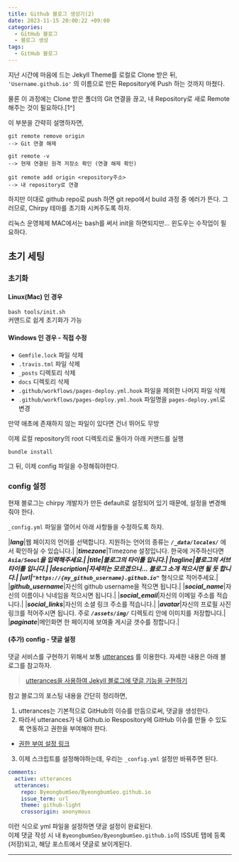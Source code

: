 ```yaml
---
title: Github 블로그 생성기(2)
date: 2023-11-15 20:00:22 +09:00
categories:
  - GitHub 블로그
  - 블로그 생성
tags:
  - GitHub 블로그
---
```


지난 시간에 마음에 드는 Jekyll Theme를 로컬로 Clone 받은 뒤, `'Username.github.io'` 의 이름으로 만든 Repository에 Push 하는 것까지 마쳤다.

물론 이 과정에는 Clone 받은 폴더의 Git 연결을 끊고, 내 Repository로 새로 Remote해주는 것이 필요하다.[1^]

이 부분을 간략히 설명하자면,
```shell
git remote remove origin
--> Git 연결 해제

git remote -v
--> 현재 연결된 원격 저장소 확인 (연결 해제 확인)

git remote add origin <repository주소>
--> 내 repository로 연결
```

[^1]: 혹은 Clone 받는 것 대신, 해당 Theme를 Download해서 압축 파일을 해제하고 폴더 안의 파일들을 로컬 Repository 폴더에 옮긴 뒤, 내 Repository로 Push해도 된다.

하지만 이대로 github repo로 push 하면 git repo에서 build 과정 중 에러가 뜬다. 그러므로, Chirpy 테마를 초기화 시켜주도록 하자.

리눅스 운영체제 MAC에서는 bash를 써서 init을 하면되지만... 윈도우는 수작업이 필요하다.

## 초기 세팅


### 초기화

#### Linux(Mac) 인 경우
`bash tools/init.sh` <br/>
 커맨드로 쉽게 초기화가 가능

#### Windows 인 경우 - 직접 수정

- `Gemfile.lock` 파일 삭제
- `.travis.tml` 파일 삭제
- `_posts` 디렉토리 삭제
- `docs` 디렉토리 삭제
- `.github/workflows/pages-deploy.yml.hook` 파일을 제외한 나머지 파일 삭제
- `.github/workflows/pages-deploy.yml.hook` 파일명을 `pages-deploy.yml`로 변경

만약 애초에 존재하지 않는 파일이 있다면 건너 뛰어도 무방

이제 로컬 repository의 root 디렉토리로 돌아가 아래 커맨드를 실행

```shell
bundle install
```

그 뒤, 이제 config 파일을 수정해줘야한다.

### config 설정

현재 블로그는 chirpy 개발자가 만든 default로 설정되어 있기 때문에, 설정을 변경해줘야 한다.

`_config.yml` 파일을 열어서 아래 사항들을 수정하도록 하자.

|***lang***|웹 페이지의 언어를 선택합니다. 지원하는 언어의 종류는 ***`/_data/locales/`*** 에서 확인하실 수 있습니다.|
|***timezone***|Timezone 설정입니다. 한국에 거주하신다면 ***`Asia/Seoul`***을 입력해주세요.|
|***title***|블로그의 타이틀 입니다.|
|***tagline***|블로그의 서브 타이틀 입니다.|
|***description***|자세히는 모르겠으나... 블로그 소개 적으시면 될 듯 합니다.|
|***url***|***`"https://{my_github_username}.github.io"`*** 형식으로 적어주세요.|
|***github_username***|자신의 github username을 적으면 됩니다.|
|***social_name***|자신의 이름이나 닉네임을 적으시면 됩니다.|
|***social_email***|자신의 이메일 주소를 적습니다.|
|***social_links***|자신의 소셜 링크 주소를 적습니다.|
|***avatar***|자신의 프로필 사진 링크를 적어주시면 됩니다. 주로 ***`/assets/img/`*** 디렉토리 안에 이미지를 저장합니다.|
|***paginate***|메인화면 한 페이지에 보여줄 게시글 갯수를 정합니다.|

#### (추가) config - 댓글 설정
댓글 서비스를 구현하기 위해서 보통 [utterances](https://utteranc.es/) 를 이용한다.
자세한 내용은 아래 블로그를 참고하자.
> [utterances을 사용하여 Jekyll 블로그에 댓글 기능을 구현하기](https://deku.posstree.com/ko/jekyll/utterances/)

참고 블로그의 포스팅 내용을 간단히 정리하면,
1. utterances는 기본적으로 GitHub의 이슈를 만듬으로써, 댓글을 생성한다.
2. 따라서 utterances가 내 Github.io Respository에 GitHub 이슈를 만들 수 있도록 연동하고 권한을 부여해야 한다.
  - [권한 부여 설정 링크](https://github.com/apps/utterances)
3. 이제 스크립트를 설정해야하는데, 우리는 `_config.yml` 설정만 바꿔주면 된다.

```yml
comments:
  active: utterances
  utterances:
    repo: ByeongbumSeo/ByeongbumSeo.github.io
    issue_term: url
    theme: github-light
    crossorigin: anonymous
```

이런 식으로 yml 파일을 설정하면 댓글 설정이 완료된다.  
이제 댓글 작성 시 내 `ByeongbumSeo/ByeongbumSeo.github.io`의 ISSUE 탭에 등록(저장)되고, 해당 포스트에서 댓글로 보이게된다.

---